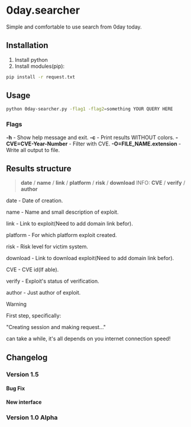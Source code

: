 # 0day.searcher

Simple and comfortable to use search from 0day today.

## Installation

1. Install python
2. Install modules(pip):
```bash
pip install -r request.txt
```

## Usage

```bash
python 0day-searcher.py -flag1 -flag2=something YOUR QUERY HERE
```
### Flags

**-h** - Show help message and exit.
**-c** - Print results WITHOUT colors.
**-CVE=CVE-Year-Number** - Filter with CVE.
**-O=FILE_NAME.extension** - Write all output to file.

## Results structure

> **date** / **name** / **link** / **platform** / **risk** / **download** INFO: **CVE** / **verify** / **author**

date - Date of creation.

name - Name and small description of exploit.

link - Link to exploit(Need to add domain link befor).

platform - For which platform exploit created.

risk - Risk level for victim system.

download - Link to download exploit(Need to add domain link befor).

CVE - CVE id(If able).

verify - Exploit's status of verification.

author - Just author of exploit.

> [!WARNING]
> First step, specifically:
> 
> "Creating session and making request..."
>
> can take a while, it's all depends on you internet connection speed!


## Changelog
### Version 1.5
#### Bug Fix
#### New interface
### Version 1.0 Alpha
